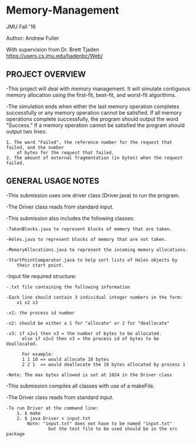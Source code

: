 # Memory-Management

JMU Fall '16

Author: Andrew Fuller

With supervision from Dr. Brett Tjaden
https://users.cs.jmu.edu/tjadenbc/Web/

PROJECT OVERVIEW
-----------------------------

-This project will deal with memory management. It will simulate contiguous memory
allocation using the first-fit, best-fit, and worst-fit algorithms.

-The simulation ends when either the last memory operation completes successfully or
any memory operation cannot be satisfied. If all memory operations complete successfully,
the program should output the word "Success." If a memory operation cannot be satisfied
the program should output two lines:

	1. The word "Failed", the reference number for the request that failed, and the number
		of bytes for the request that failed.
	2. The amount of external fragmentation (in bytes) when the request failed.

GENERAL USAGE NOTES
-----------------------------

-This submission uses one driver class (Driver.java) to run the program.

-The Driver class reads from standard input.

-This submission also includes the following classes:

	-TakenBlocks.java to represent blocks of memory that are taken.
	
	-Holes.java to represent blocks of memory that are not taken.
	
	-MemoryAllocations.java to represent the incoming memory allocations.
	
	-StartPointComparator.java to help sort lists of Holes objects by 
		their start point.
	
-Input file required structure:

	-.txt file containing the following information

	-Each line should contain 3 individual integer numbers in the form:
		x1 x2 x3
	
	-x1: the process id number
	
	-x2: should be either a 1 for "allocate" or 2 for "deallocate"
	
	-x3: if x2=1 then x3 = the number of bytes to be allocated.
		  else if x2=2 then x3 = the process id of bytes to be deallocated.
		  
		  For example:
		  1 1 10 => would allocate 10 bytes
		  2 2 1  => would deallocate the 10 bytes allocated by process 1
		  
	-Note: The max bytes allowed is set at 1024 in the Driver class
	
-This submission compiles all classes with use of a makeFile.

-The Driver class reads from standard input.

	-To run Driver at the command line:
		1. $ make
		2. $ java Driver < input.txt
			Note: "input.txt" does not have to be named "input.txt" 
					but the test file to be used should be in the src package
